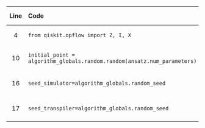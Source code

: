 | Line | Code | Scenario Id | Scenario | Artifact | Refactoring |
| :-: | :- | :-: | :- | :- | :- |
| 4 | `from qiskit.opflow import Z, I, X` | \* | Deprecation -> qiskit.opflow module removed (optional) | qiskit.opflow | `from qiskit.opflow import Pauli, PauliSumOp\nZ = Pauli('Z'); I = Pauli('I'); X = Pauli('X')` |
| 10 | `initial_point = algorithm_globals.random.random(ansatz.num_parameters)` | \* | Deprecation -> algorithm_globals.random removed (optional) | algorithm_globals.random | `initial_point = np.random.random(ansatz.num_parameters)` |
| 16 | `seed_simulator=algorithm_globals.random_seed` | \* | Deprecation -> algorithm_globals.random_seed removed (optional) | algorithm_globals.random_seed | `seed_simulator=42` |
| 17 | `seed_transpiler=algorithm_globals.random_seed` | \* | Deprecation -> algorithm_globals.random_seed removed (optional) | algorithm_globals.random_seed | `seed_transpiler=42` |